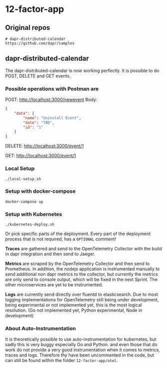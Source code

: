 # 12-factor-app

## Original repos

```shell
# dapr-distributed-calendar
https://github.com/dapr/samples
```

## dapr-distributed-calendar

The dapr-distributed-calendar is now working perfectly. It is possible to do POST, DELETE and GET events.

### Possible operations with Postman are

POST: <http://localhost:3000/newevent>
Body:

```json
{
    "data": {
        "name": "Uninstall Event",
        "date": "TBD",
        "id": "1"
    }
}
```

DELETE: <http://localhost:3000/event/1>

GET: <http://localhost:3000/event/1>

### Local Setup

```shell
./local-setup.sh

```

### Setup with docker-compose

```shell
docker-compose up
```

### Setup with Kubernetes

```shell
./kubernetes-deploy.sh
```

Or pick specific parts of the deployment.
Every part of the deployment process that is not required, has a `OPTIONAL` comment!

**Traces** are gathered and send to the OpenTelemetry Collector with the build in dapr integration and then send to Jaeger.

**Metrics** are scraped by the OpenTelemetry Collector and then send to Prometheus. In addition, the nodejs application is instrumented manually to send additional non dapr metrics to the collector, but currently the metrics are only send to console output, which will be fixed in the next Sprint. The other microservices are yet to be instrumented.

**Logs** are currently send directly over fluentd to elasticsearch. Due to most logging implementations for OpenTelemetry still being under development, being experimental or not implemented yet, this is the most logical resolution. (Go not implemented yet, Python experimental, Node in development)

### About Auto-Instrumentation

It is theoretically possible to use auto-instrumentation for kubernetes, but sadly this is very buggy especially Go and Python. and even those that do work do not provide a very good instrumentation when it comes to metrics, traces and logs. Therefore thy have been uncommented in the code, but can still be found within the folder `12-factor-app/otel`.
